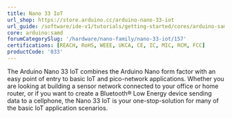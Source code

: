 ```yaml
---
title: Nano 33 IoT
url_shop: https://store.arduino.cc/arduino-nano-33-iot
url_guide: /software/ide-v1/tutorials/getting-started/cores/arduino-samd
core: arduino:samd
forumCategorySlug: '/hardware/nano-family/nano-33-iot/157'
certifications: [REACH, RoHS, WEEE, UKCA, CE, IC, MIC, RCM, FCC]
productCode: '033'
---
```


The Arduino Nano 33 IoT combines the Arduino Nano form factor with an easy point of entry to basic IoT and pico-network applications. Whether you are looking at building a sensor network connected to your office or home router, or if you want to create a Bluetooth® Low Energy device sending data to a cellphone, the Nano 33 IoT is your one-stop-solution for many of the basic IoT application scenarios.